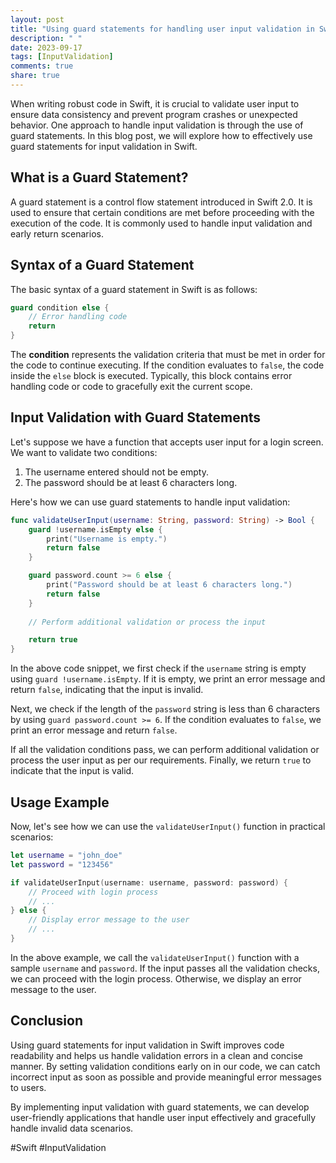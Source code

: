 ```yaml
---
layout: post
title: "Using guard statements for handling user input validation in Swift"
description: " "
date: 2023-09-17
tags: [InputValidation]
comments: true
share: true
---
```


When writing robust code in Swift, it is crucial to validate user input to ensure data consistency and prevent program crashes or unexpected behavior. One approach to handle input validation is through the use of guard statements. In this blog post, we will explore how to effectively use guard statements for input validation in Swift.

## What is a Guard Statement?

A guard statement is a control flow statement introduced in Swift 2.0. It is used to ensure that certain conditions are met before proceeding with the execution of the code. It is commonly used to handle input validation and early return scenarios.

## Syntax of a Guard Statement

The basic syntax of a guard statement in Swift is as follows:

```swift
guard condition else {
    // Error handling code
    return
}
```

The **condition** represents the validation criteria that must be met in order for the code to continue executing. If the condition evaluates to `false`, the code inside the `else` block is executed. Typically, this block contains error handling code or code to gracefully exit the current scope.

## Input Validation with Guard Statements

Let's suppose we have a function that accepts user input for a login screen. We want to validate two conditions:

1. The username entered should not be empty.
2. The password should be at least 6 characters long.

Here's how we can use guard statements to handle input validation:

```swift
func validateUserInput(username: String, password: String) -> Bool {
    guard !username.isEmpty else {
        print("Username is empty.")
        return false
    }

    guard password.count >= 6 else {
        print("Password should be at least 6 characters long.")
        return false
    }
    
    // Perform additional validation or process the input

    return true
}
```

In the above code snippet, we first check if the `username` string is empty using `guard !username.isEmpty`. If it is empty, we print an error message and return `false`, indicating that the input is invalid.

Next, we check if the length of the `password` string is less than 6 characters by using `guard password.count >= 6`. If the condition evaluates to `false`, we print an error message and return `false`.

If all the validation conditions pass, we can perform additional validation or process the user input as per our requirements. Finally, we return `true` to indicate that the input is valid.

## Usage Example

Now, let's see how we can use the `validateUserInput()` function in practical scenarios:

```swift
let username = "john_doe"
let password = "123456"

if validateUserInput(username: username, password: password) {
    // Proceed with login process
    // ...
} else {
    // Display error message to the user
    // ...
}
```

In the above example, we call the `validateUserInput()` function with a sample `username` and `password`. If the input passes all the validation checks, we can proceed with the login process. Otherwise, we display an error message to the user.

## Conclusion

Using guard statements for input validation in Swift improves code readability and helps us handle validation errors in a clean and concise manner. By setting validation conditions early on in our code, we can catch incorrect input as soon as possible and provide meaningful error messages to users.

By implementing input validation with guard statements, we can develop user-friendly applications that handle user input effectively and gracefully handle invalid data scenarios.

#Swift #InputValidation